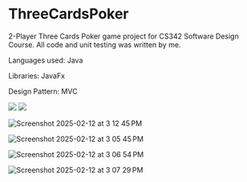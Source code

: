 # ThreeCardsPoker

<p>2-Player Three Cards Poker game project for CS342 Software Design Course. All code and unit testing was written by me. </p>
<p>Languages used: Java</p>
<p>Libraries: JavaFx</p>
<p>Design Pattern: MVC</p>

<img src="https://i.imgflip.com/9kwv08.gif"/>

<img src="https://i.imgflip.com/9kwv7o.gif"/>


![Screenshot 2025-02-12 at 3 12 45 PM](https://github.com/user-attachments/assets/695a574f-edd7-4816-bc2f-94afad0ca4e6)


![Screenshot 2025-02-12 at 3 05 45 PM](https://github.com/user-attachments/assets/d438430b-5a97-4583-94d2-bfb63adbf896)


![Screenshot 2025-02-12 at 3 06 54 PM](https://github.com/user-attachments/assets/0669a7d7-bfca-4014-8198-138ca765c146)

![Screenshot 2025-02-12 at 3 07 29 PM](https://github.com/user-attachments/assets/769452c6-fead-4e62-91b8-af53acafe02b)

